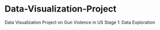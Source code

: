 # Data-Visualization-Project
Data Visualization Project on Gun Violence in US
Stage 1: Data Exploration
